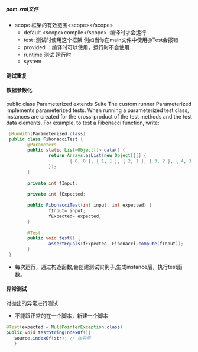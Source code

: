 ##### pom.xml文件
- scope 框架的有效范围\<scope>\</scope>
  - default \<scope>compile\</scope> :编译时才会运行
  - test :测试时使用这个框架
  例如当你在main文件中使用@Test会报错
  - provided ：编译时可以使用，运行时不会使用
  - runtime   测试 运行时
  - system 
#### 测试重复
#### 数据参数化
public class Parameterized
extends Suite
The custom runner Parameterized implements parameterized tests. When running a parameterized test class, instances are created for the cross-product of the test methods and the test data elements. 
For example, to test a Fibonacci function, write: 
```java
 @RunWith(Parameterized.class)
 public class FibonacciTest {
        @Parameters
        public static List<Object[]> data() {
                return Arrays.asList(new Object[][] {
                        { 0, 0 }, { 1, 1 }, { 2, 1 }, { 3, 2 }, { 4, 3 }, { 5, 5 }, { 6, 8 }
                });
        }
 
        private int fInput;
 
        private int fExpected;
 
        public FibonacciTest(int input, int expected) {
                fInput= input;
                fExpected= expected;
        }
 
        @Test
        public void test() {
                assertEquals(fExpected, Fibonacci.compute(fInput));
        }
 }
 ```
 - 每次运行，通过构造函数,会创建测试实例子,生成instance后，执行test函数。
 
 #### 异常测试
 对抛出的异常进行测试
 - 不能跟正常的在一个脚本，新建一个脚本
 ```java
@Test(expected = NullPointerException.class)
public void testStringIndexOf(){
    source.indexOf(str); // 抛异常
    }
```